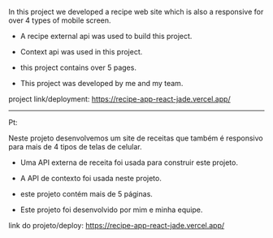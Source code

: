 In this project we developed a recipe web site which is also a responsive for over 4 types of mobile screen.

- A recipe external api was used to build this project.

- Context api was used in this project.

- this project contains over 5 pages.

- This project was developed by me and my team.

project link/deployment: https://recipe-app-react-jade.vercel.app/



------------------------------------

Pt:


Neste projeto desenvolvemos um site de receitas que também é responsivo para mais de 4 tipos de telas de celular.

- Uma API externa de receita foi usada para construir este projeto.

- A API de contexto foi usada neste projeto.

- este projeto contém mais de 5 páginas.

- Este projeto foi desenvolvido por mim e minha equipe.

link do projeto/deploy: https://recipe-app-react-jade.vercel.app/
